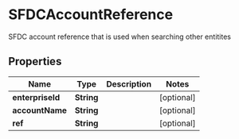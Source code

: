 

# SFDCAccountReference

SFDC account reference that is used when searching other entitites

## Properties

Name | Type | Description | Notes
------------ | ------------- | ------------- | -------------
**enterpriseId** | **String** |  |  [optional]
**accountName** | **String** |  |  [optional]
**ref** | **String** |  |  [optional]



